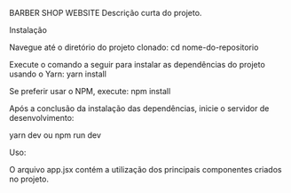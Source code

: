 BARBER SHOP WEBSITE
Descrição curta do projeto.

Instalação

Navegue até o diretório do projeto clonado:
cd nome-do-repositorio

Execute o comando a seguir para instalar as dependências do projeto usando o Yarn:
yarn install

Se preferir usar o NPM, execute:
npm install

Após a conclusão da instalação das dependências, inicie o servidor de desenvolvimento:


yarn dev
ou
npm run dev

Uso:

O arquivo app.jsx contém a utilização dos principais componentes criados no projeto.

